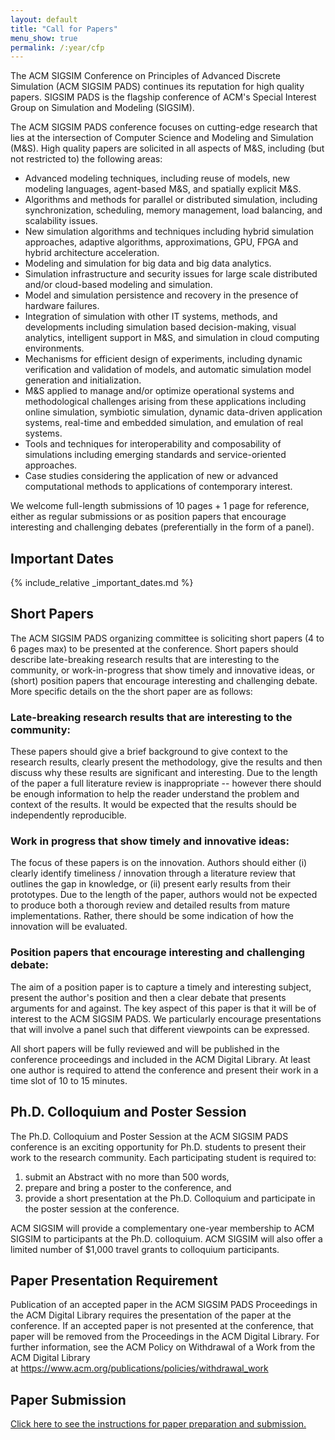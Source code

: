 ```yaml
---
layout: default
title: "Call for Papers"
menu_show: true
permalink: /:year/cfp
---
```


The ACM SIGSIM Conference on Principles of Advanced Discrete Simulation (ACM SIGSIM PADS) continues its reputation for high quality papers. SIGSIM PADS is the flagship conference of ACM's Special Interest Group on Simulation and Modeling (SIGSIM).

The ACM SIGSIM PADS conference focuses on cutting-edge research that lies at the intersection of Computer Science and Modeling and Simulation (M&S). High quality papers are solicited in all aspects of M&S, including (but not restricted to) the following areas:

-   Advanced modeling techniques, including reuse of models, new modeling languages, agent-based M&S, and spatially explicit M&S.
-   Algorithms and methods for parallel or distributed simulation, including synchronization, scheduling, memory management, load balancing, and scalability issues.
-   New simulation algorithms and techniques including hybrid simulation approaches, adaptive algorithms, approximations, GPU, FPGA and hybrid architecture acceleration.
-   Modeling and simulation for big data and big data analytics.
-   Simulation infrastructure and security issues for large scale distributed and/or cloud-based modeling and simulation.
-   Model and simulation persistence and recovery in the presence of hardware failures.
-   Integration of simulation with other IT systems, methods, and developments including simulation based decision-making, visual analytics, intelligent support in M&S, and simulation in cloud computing environments.
-   Mechanisms for efficient design of experiments, including dynamic verification and validation of models, and automatic simulation model generation and initialization.
-   M&S applied to manage and/or optimize operational systems and methodological challenges arising from these applications including online simulation, symbiotic simulation, dynamic data-driven application systems, real-time and embedded simulation, and emulation of real systems.
-   Tools and techniques for interoperability and composability of simulations including emerging standards and service-oriented approaches.
-   Case studies considering the application of new or advanced computational methods to applications of contemporary interest.

We welcome full-length submissions of 10 pages + 1 page for reference, either as regular submissions or as position papers that encourage interesting and challenging debates (preferentially in the form of a panel).

## Important Dates

{% include_relative _important_dates.md %}

## Short Papers

The ACM SIGSIM PADS organizing committee is soliciting short papers (4 to 6 pages max) to be presented at the conference. Short papers should describe late-breaking research results that are interesting to the community, or work-in-progress that show timely and innovative ideas, or (short) position papers that encourage interesting and challenging debate. More specific details on the the short paper are as follows:

### Late-breaking research results that are interesting to the community:

These papers should give a brief background to give context to the research results, clearly present the methodology, give the results and then discuss why these results are significant and interesting. Due to the length of the paper a full literature review is inappropriate -- however there should be enough information to help the reader understand the problem and context of the results. It would be expected that the results should be independently reproducible.

### Work in progress that show timely and innovative ideas:

The focus of these papers is on the innovation. Authors should either (i) clearly identify timeliness / innovation through a literature review that outlines the gap in knowledge, or (ii) present early results from their prototypes. Due to the length of the paper, authors would not be expected to produce both a thorough review and detailed results from mature implementations. Rather, there should be some indication of how the innovation will be evaluated.

### Position papers that encourage interesting and challenging debate:

The aim of a position paper is to capture a timely and interesting subject, present the author's position and then a clear debate that presents arguments for and against. The key aspect of this paper is that it will be of interest to the ACM SIGSIM PADS. We particularly encourage presentations that will involve a panel such that different viewpoints can be expressed.

All short papers will be fully reviewed and will be published in the conference proceedings and included in the ACM Digital Library. At least one author is required to attend the conference and present their work in a time slot of 10 to 15 minutes.


## Ph.D. Colloquium and Poster Session

The Ph.D. Colloquium and Poster Session at the ACM SIGSIM PADS conference is an exciting opportunity for Ph.D. students to present their work to the research community. Each participating student is required to:

1.  submit an Abstract with no more than 500 words,
2.  prepare and bring a poster to the conference, and
3.  provide a short presentation at the Ph.D. Colloquium and participate in the poster session at the conference.

ACM SIGSIM will provide a complementary one-year membership to ACM SIGSIM to participants at the Ph.D. colloquium. ACM SIGSIM will also offer a limited number of $1,000 travel grants to colloquium participants.

## Paper Presentation Requirement

Publication of an accepted paper in the ACM SIGSIM PADS Proceedings in the ACM Digital Library requires the presentation of the paper at the conference. If an accepted paper is not presented at the conference, that paper will be removed from the Proceedings in the ACM Digital Library. For further information, see the ACM Policy on Withdrawal of a Work from the ACM Digital Library at <https://www.acm.org/publications/policies/withdrawal_work>

## Paper Submission

[Click here to see the instructions for paper preparation and submission.](https://www.acm-sigsim-pads.org/authorsInfo.htm#preparation)
